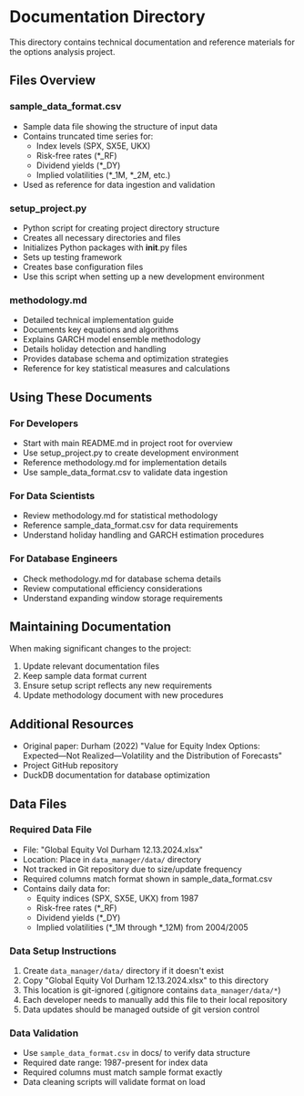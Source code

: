 # Documentation Directory

This directory contains technical documentation and reference materials for the options analysis project.

## Files Overview

### sample_data_format.csv
- Sample data file showing the structure of input data
- Contains truncated time series for:
  - Index levels (SPX, SX5E, UKX)
  - Risk-free rates (*_RF)
  - Dividend yields (*_DY)
  - Implied volatilities (*_1M, *_2M, etc.)
- Used as reference for data ingestion and validation

### setup_project.py
- Python script for creating project directory structure
- Creates all necessary directories and files
- Initializes Python packages with __init__.py files
- Sets up testing framework
- Creates base configuration files
- Use this script when setting up a new development environment

### methodology.md
- Detailed technical implementation guide
- Documents key equations and algorithms
- Explains GARCH model ensemble methodology
- Details holiday detection and handling
- Provides database schema and optimization strategies
- Reference for key statistical measures and calculations

## Using These Documents

### For Developers
- Start with main README.md in project root for overview
- Use setup_project.py to create development environment
- Reference methodology.md for implementation details
- Use sample_data_format.csv to validate data ingestion

### For Data Scientists
- Review methodology.md for statistical methodology
- Reference sample_data_format.csv for data requirements
- Understand holiday handling and GARCH estimation procedures

### For Database Engineers
- Check methodology.md for database schema details
- Review computational efficiency considerations
- Understand expanding window storage requirements

## Maintaining Documentation
When making significant changes to the project:
1. Update relevant documentation files
2. Keep sample data format current
3. Ensure setup script reflects any new requirements
4. Update methodology document with new procedures

## Additional Resources
- Original paper: Durham (2022) "Value for Equity Index Options: Expected—Not Realized—Volatility and the Distribution of Forecasts"
- Project GitHub repository
- DuckDB documentation for database optimization

## Data Files

### Required Data File
- File: "Global Equity Vol Durham 12.13.2024.xlsx"
- Location: Place in `data_manager/data/` directory
- Not tracked in Git repository due to size/update frequency
- Required columns match format shown in sample_data_format.csv
- Contains daily data for:
  - Equity indices (SPX, SX5E, UKX) from 1987
  - Risk-free rates (*_RF)
  - Dividend yields (*_DY)
  - Implied volatilities (*_1M through *_12M) from 2004/2005

### Data Setup Instructions
1. Create `data_manager/data/` directory if it doesn't exist
2. Copy "Global Equity Vol Durham 12.13.2024.xlsx" to this directory
3. This location is git-ignored (.gitignore contains `data_manager/data/*`)
4. Each developer needs to manually add this file to their local repository
5. Data updates should be managed outside of git version control

### Data Validation
- Use `sample_data_format.csv` in docs/ to verify data structure
- Required date range: 1987-present for index data
- Required columns must match sample format exactly
- Data cleaning scripts will validate format on load